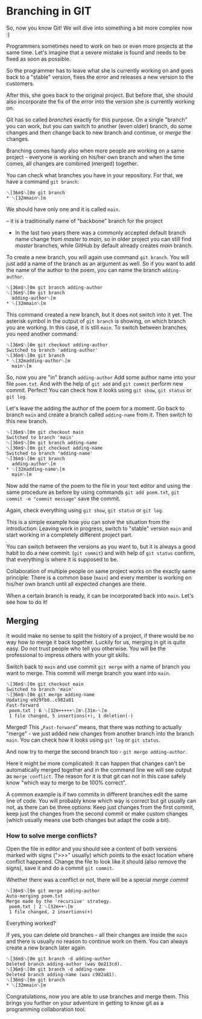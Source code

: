 # Branching in GIT

So, now you know Git!
We will dive into something a bit more complex now :)

Programmers sometimes need to work on two or even more projects at the same time.
Let's imagine that a severe mistake is found and needs to be fixed as soon as possible.

So the programmer has to leave what she is currently working on and goes back to
a "stable" version, fixes the error and releases a new version to the customers.

After this, she goes back to the original project. But before that, she should also 
incorporate the fix of the error into the version she is currently working on.

Git has so called *branches* exactly for this purpose.
On a single "branch" you can work, but you can switch to another (even older) branch,
do some changes and then change back to new branch and continue,
or *merge* the changes.

Branching comes handy also when more people are working on a same project - 
everyone is working on his/her own branch and when the time comes,
all changes are combined (merged) together.

You can check what branches you have in your repository.
For that, we have a command `git branch`:

```ansi
␛[36m$␛[0m git branch
* ␛[32mmain␛[m
```
We should have only one and it is called `main`.

– it is a traditionally name of "backbone" branch for the project

- In the last two years there was a commonly accepted default branch name change from *master* to *main*, so in older project you can still find *master* branches, while GitHub by default already creates *main* branch.

To create a new branch, you will again use command `git branch`.
You will just add a name of the branch as an argument as well.
So if you want to add the name of the author to the poem,
you can name the branch `adding-author`.


```ansi
␛[36m$␛[0m git branch adding-author
␛[36m$␛[0m git branch
  adding-author␛[m
* ␛[32mmain␛[m
```

This command created a new branch, but it does not switch into it yet.
The asterisk symbol in the output of `git branch` is showing, on which branch you are working.
In this case, it is still `main`.
To switch between branches, you need another command:


```ansi
␛[36m$␛[0m git checkout adding-author
Switched to branch 'adding-author'
␛[36m$␛[0m git branch
* ␛[32madding-author␛[m
  main␛[m
```

So, now you are "in" branch `adding-author`
Add some author name into your file `poem.txt`.
And with the help of `git add` and `git commit` perform new commit.
Perfect!
You can check how it looks using `git show`, `git status` or `git log`.

Let's leave the adding the author of the poem for a moment.
Go back to branch `main` and create a branch called
`adding-name` from it.
Then switch to this new branch.


```ansi
␛[36m$␛[0m git checkout main
Switched to branch 'main'
␛[36m$␛[0m git branch adding-name
␛[36m$␛[0m git checkout adding-name
Switched to branch 'adding-name'
␛[36m$␛[0m git branch
  adding-author␛[m
* ␛[32madding-name␛[m
  main␛[m
```

Now add the name of the poem to the file in your text editor and using the same procedure
as before by using commands `git add poem.txt`, `git commit -m "commit message"` save the commit.

Again, check everything using `git show`, `git status` or `git log`.

This is a simple example how you can solve the situation from the introduction:
Leaving work in progress, switch to "stable" version `main` and
start working in a completely different project part.

You can switch between the versions as you want to,
but it is always a good habit to do a new commit:
(`git commit`) and with help of `git status` confirm, 
that everything is where it is supposed to be.

Collaboration of multiple people on same project works on the exactly same principle:
There is a common base (`main`) and every member
is working on his/her own branch until all expected changes are there.

When a certain branch is ready, it can be incorporated back into `main`.
Let's see how to do it!

## Merging

It would make no sense to split the history of a project,
if there would be no way how to merge it back together.
Luckily for us, merging in git is quite easy. Do not trust people who tell you otherwise.
You will be the professional to impress others with your git skills.

Switch back to `main`
and use commit `git merge` with a name of branch you want to merge.
This commit will merge branch you want into `main`.


```ansi
␛[36m$␛[0m git checkout main
Switched to branch 'main'
␛[36m$␛[0m git merge adding-name
Updating e929fb0..c982a81
Fast-forward
 poem.txt | 6 ␛[32m+++++␛[m␛[31m-␛[m
 1 file changed, 5 insertions(+), 1 deletion(-)
```

Merged! This „`Fast-forward`” means, that there was nothing to actually 
"merge" - we just added new changes from another branch into the branch `main`.
You can check how it looks using `git log` or `git status`.

And now try to merge the second branch too - 
`git merge adding-author`.

Here it might be more complicated: It can happen that changes can't be 
automatically merged together and in the command line we will see output as
`merge conflict`. The reason for it is that git can not in this case 
safely know "which way to merge to be 100% correct".

A common example is if two commits in different branches edit the same line of code.
You will probably know which way is correct but git usually can not, as there can be three options:
Keep just changes from the first commit, keep just the changes from the second commit or make custom changes (which usually means use both changes but adapt the code a bit).

### How to solve merge conflicts?

Open the file in editor and you should see a content of both versions
marked with signs (">>>" usually) which points to the exact location where conflict happened.
Change the file to look like it should (also remove the signs), save it and do a commit
`git commit`.

Whether there was a conflict or not, there will be a special *merge commit*

```ansi
␛[36m$␛[0m git merge adding-author
Auto-merging poem.txt
Merge made by the 'recursive' strategy.
 poem.txt | 2 ␛[32m++␛[m
 1 file changed, 2 insertions(+)
```

Everything worked?

If yes, you can delete old branches - all their changes are inside the `main`
and there is usually no reason to continue work on them. You can always create a new branch later again.

```ansi
␛[36m$␛[0m git branch -d adding-author
Deleted branch adding-author (was 0e213cd).
␛[36m$␛[0m git branch -d adding-name
Deleted branch adding-name (was c982a81).
␛[36m$␛[0m git branch
* ␛[32mmain␛[m
```

Congratulations, now you are able to use branches and merge them.
This brings you further on your adventure in getting to know git as a programming collaboration tool.
